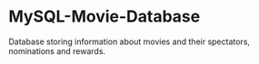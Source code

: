 # MySQL-Movie-Database
Database storing information about movies and their spectators, nominations and rewards.
